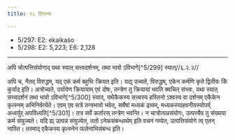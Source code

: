 ```yaml
---
title: ९८ टिप्पन्यः

---
```

- 5/297: E2: ekaikaśo
- 5/298: E2: 5,223; E6: 2,128

____________________________________________


अपि चोत्पत्तिसंयोगाद् यथा स्यात् सत्त्वदर्शनम्, तथा भावो ऽविभागे[^5/299] स्यात्//६.२.२//

अपि च, नैतद् विरुद्धम्, यद् एकं कर्म बहुभिः क्रियत इति। यद्य् उच्यते, विरुद्धम्, एकेन कर्मणि कृते द्वितीयः किं कुर्याद् इति। अत्रोच्यते, पर्यायेण क्रियायाम् एवं दोषः, तन्त्रेण तु क्रियायां भवति क्वचित् संभवः, यथा स्यात् सत्त्वदर्शनं तथा भावो ऽविभागे[^5/300] स्यात्, यथैकैकस्य सत्त्वस्य हस्तिनो ऽश्वस्य वा दर्शनम् एकैकेन कृत्स्नम् अभिनिर्वर्त्यते। एवम् एव सत्रे तन्त्रभावो भवेत्, सर्वेषां मध्यकं द्रव्यम्, मध्यकस्याहवनीयस्योपर्य् अध्वर्युर् अपविध्यति[^5/301]। तत्र सर्वे कर्तारस् तन्त्रेण भवन्ति।
न चात्रोत्पन्नसंयोगः, उत्पत्त्यैव तु संख्यया कर्म संयुज्यते। यदि ह्य् उत्पन्नं संयुज्येत, ततो ऽनेकसंबन्धार्थम् इति वचनं गम्येत, उत्पत्तिसंयोगे त्व् एतन् नास्ति। तस्माद् एकैकस्य कृत्स्नेन फलेनाभिसंबन्ध इति।

